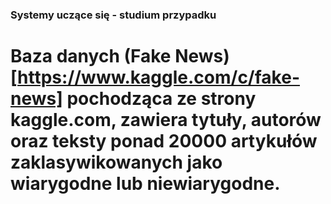 ### Systemy uczące się - studium przypadku

# Baza danych (Fake News)[https://www.kaggle.com/c/fake-news] pochodząca ze strony kaggle.com, zawiera tytuły, autorów oraz teksty ponad 20000 artykułów zaklasywikowanych jako wiarygodne lub niewiarygodne.

